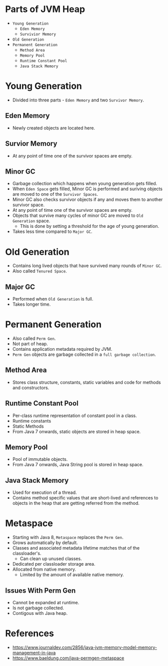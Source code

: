 # Parts of JVM Heap
* `Young Generation`
	* `Eden Memory`
	* `Survivior Memory`
* `Old Generation`
* `Permanent Generation`
	* `Method Area`
	* `Memory Pool`
	* `Runtime Constant Pool`
	* `Java Stack Memory`
# Young Generation
* Divided into three parts - `Eden Memory` and two `Survivor Memory`.
## Eden Memory
* Newly created objects are located here.
## Survior Memory
* At any point of time one of the survivor spaces are empty.
## Minor GC
* Garbage collection which happens when young generation gets filled.
* When `Eden Space` gets filled, Minor GC is performed and suriving objects are moved to one of the `Survivor Spaces`.
* Minor GC also checks survivor objects if any and moves them to another survivor space.
* At any point of time one of the survivor spaces are empty.
* Objects that survive many cycles of minor GC are moved to `Old Generation` space.
	* This is done by setting a threshold for the age of young generation.
* Takes less time compared to `Major GC`.
# Old Generation
* Contains long lived objects that have survived many rounds of `Minor GC`.
* Also called `Tenured Space`.
## Major GC
* Performed when `Old Generation` is full.
* Takes longer time.
# Permanent Generation
* Also called `Perm Gen`.
* Not part of heap.
* Contains application metadata required by JVM.
* `Perm Gen` objects are garbage collected in a `full garbage collection`.
## Method Area
* Stores class structure, constants, static variables and code for methods and constructors.
## Runtime Constant Pool
* Per-class runtime representation of constant pool in a class.
* Runtime constants
* Static Methods 
* From Java 7 onwards, static objects are stored in heap space.
## Memory Pool
* Pool of immutable objects.
* From Java 7 onwards, Java String pool is stored in heap space.
## Java Stack Memory
* Used for execution of a thread.
* Contains method specific values that are short-lived and references to objects in the heap that are getting referred from the method.
# Metaspace
* Starting with Java 8, `Metaspace` replaces the `Perm Gen`.
* Grows automatically by default.
* Classes and associated metadata lifetime matches that of the classloader's.
	* Can clean up unused classes.
* Dedicated per classloader storage area.
* Allocated from native memory.
	* Limited by the amount of available native memory.
## Issues With Perm Gen
* Cannot be expanded at runtime.
* Is not garbage collected.
* Contigous with Java heap.
# References
* https://www.journaldev.com/2856/java-jvm-memory-model-memory-management-in-java
* https://www.baeldung.com/java-permgen-metaspace
